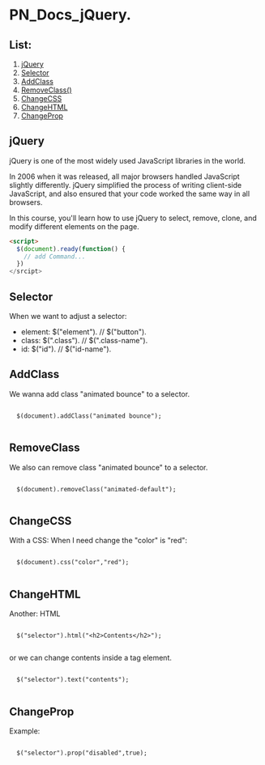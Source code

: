 # PN_Docs_jQuery.

## List:

1. [jQuery](#jquery)
2. [Selector](#selector)
3. [AddClass](#addclass)
4. [RemoveClass()](#removeclass)
5. [ChangeCSS](#changeCss)
6. [ChangeHTML](#changeHTML)
7. [ChangeProp](#changeProp)

## jQuery

jQuery is one of the most widely used JavaScript libraries in the world.

In 2006 when it was released, all major browsers handled JavaScript slightly differently. jQuery simplified the process of writing client-side JavaScript, and also ensured that your code worked the same way in all browsers.

In this course, you'll learn how to use jQuery to select, remove, clone, and modify different elements on the page.

```html
<script>
  $(document).ready(function() {
    // add Command...
  })
</srcipt>
```

## Selector

When we want to adjust a selector:
- element:  $("element"). // $("button").
- class:    $(".class").  // $(".class-name").
- id:       $("id").      // $("id-name").  

## AddClass

We wanna add class "animated bounce" to a selector.

```script

  $(document).addClass("animated bounce");
  
```

## RemoveClass

We also can remove class "animated bounce" to a selector.

```script

  $(document).removeClass("animated-default");
  
```

## ChangeCSS

With a CSS:
When I need change the "color" is "red":

```script

  $(document).css("color","red");
  
```

## ChangeHTML

Another:
HTML

```script

  $("selector").html("<h2>Contents</h2>");
  
```

or we can change contents inside a tag element.
```script

  $("selector").text("contents");
  
```

## ChangeProp

Example:
```script

  $("selector").prop("disabled",true);
  
```
